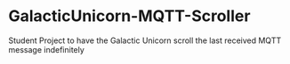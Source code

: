 # GalacticUnicorn-MQTT-Scroller
Student Project to have the Galactic Unicorn scroll the last received MQTT message indefinitely

